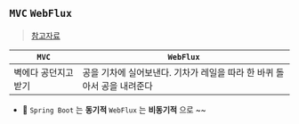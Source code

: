 ## `MVC` `WebFlux`
> [참고자료](https://pearlluck.tistory.com/m/726)


|`MVC`|`WebFlux`|
|-----|------|
|벽에다 공던지고 받기|공을 기차에 실어보낸다. 기차가 레일을 따라 한 바퀴 돌아서 공을 내려준다|


- 🐶 `Spring Boot` 는 **동기적** `WebFlux` 는 **비동기적** 으로 ~~

